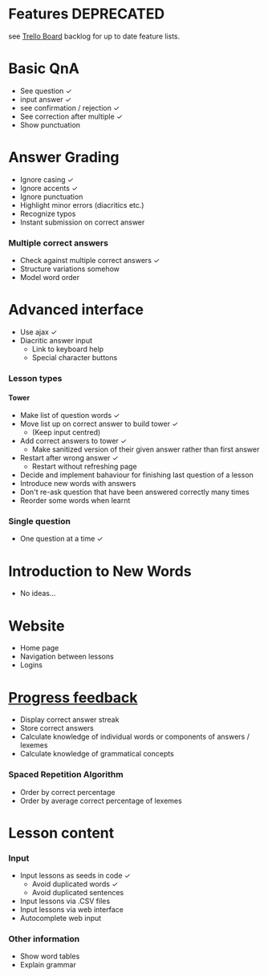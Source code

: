 # Features **DEPRECATED**

see [Trello Board](https://trello.com/b/t0RG7zk9/learncz) backlog for up to date feature lists.

# Basic QnA
  * See question ✓
  * input answer ✓
  * see confirmation / rejection ✓
  * See correction after multiple ✓
  * Show punctuation

# Answer Grading
  * Ignore casing ✓
  * Ignore accents ✓
  * Ignore punctuation
  * Highlight minor errors (diacritics etc.)
  * Recognize typos
  * Instant submission on correct answer
### Multiple correct answers
  * Check against multiple correct answers ✓
  * Structure variations somehow
  * Model word order

# Advanced interface
  * Use ajax ✓
  * Diacritic answer input
    * Link to keyboard help
    * Special character buttons

### Lesson types
#### Tower
  * Make list of question words ✓
  * Move list up on correct answer to build tower ✓
    * (Keep input centred)
  * Add correct answers to tower ✓
    * Make sanitized version of their given answer rather than first answer
  * Restart after wrong answer ✓
    * Restart without refreshing page
  * Decide and implement bahaviour for finishing last question of a lesson
  * Introduce new words with answers
  * Don't re-ask question that have been answered correctly many times
  * Reorder some words when learnt

### Single question
  * One question at a time ✓

# Introduction to New Words
  * No ideas...

# Website
  * Home page
  * Navigation between lessons
  * Logins

# [Progress feedback](https://bitbucket.org/joejknowles/learncz/src/master/design/progress_tracking.md?at=master&fileviewer=file-view-default)
  * Display correct answer streak
  * Store correct answers
  * Calculate knowledge of individual words or components of answers / lexemes
  * Calculate knowledge of grammatical concepts

### Spaced Repetition Algorithm
  * Order by correct percentage
  * Order by average correct percentage of lexemes

# Lesson content

### Input
  * Input lessons as seeds in code ✓
    * Avoid duplicated words ✓
    * Avoid duplicated sentences
  * Input lessons via .CSV files
  * Input lessons via web interface
  * Autocomplete web input


### Other information
  * Show word tables
  * Explain grammar
